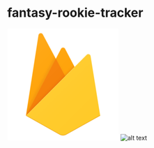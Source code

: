 # fantasy-rookie-tracker

![alt text](https://github.com/jacobra19/fantasy-rookie-tracker/blob/main/firebase-logo.png?raw=true)
![alt text](https://github.com/[username]/fantasy-rookie-tracker/blob/main/puppeteer-logo.png?raw=true)
